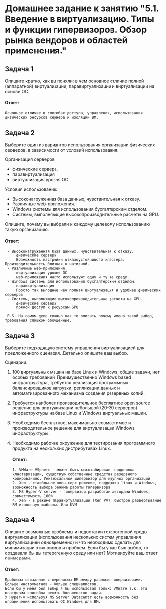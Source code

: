 
# Домашнее задание к занятию "5.1. Введение в виртуализацию. Типы и функции гипервизоров. Обзор рынка вендоров и областей применения."

## Задача 1

Опишите кратко, как вы поняли: в чем основное отличие полной (аппаратной) виртуализации, паравиртуализации и виртуализации на основе ОС.

   #### Ответ:
   ```
   Основное отличие в способах доступа, управления, использования физических ресурсов сервера и изоляции ВМ.
   ```

## Задача 2

Выберите один из вариантов использования организации физических серверов, в зависимости от условий использования.

Организация серверов:
- физические сервера,
- паравиртуализация,
- виртуализация уровня ОС.

Условия использования:
- Высоконагруженная база данных, чувствительная к отказу.
- Различные web-приложения.
- Windows системы для использования бухгалтерским отделом.
- Системы, выполняющие высокопроизводительные расчеты на GPU.

Опишите, почему вы выбрали к каждому целевому использованию такую организацию.

   #### Ответ:
   ```
    - Высоконагруженная база данных, чувствительная к отказу.
        физические сервера
        Возможность настройки отказоустойчивого кластера. Производительность близкая к нативной.
    - Различные web-приложения.
        виртуализация уровня ОС
        web-приложения часто используют одну и ту же среду.
    - Windows системы для использования бухгалтерским отделом.
        паравиртуализация
        Просто так выгоднее чем полная виртуализация и удобнее физических серверов
    - Системы, выполняющие высокопроизводительные расчеты на GPU.
        физические сервера
        прямой доступ к ресурсам GPU
    
    P.S. На самом деле сложно как то описать почему имено такой выбор, требования слишком обобщенные.
   ```

## Задача 3

Выберите подходящую систему управления виртуализацией для предложенного сценария. Детально опишите ваш выбор.

Сценарии:

1. 100 виртуальных машин на базе Linux и Windows, общие задачи, нет особых требований. Преимущественно Windows based инфраструктура, требуется реализация программных балансировщиков нагрузки, репликации данных и автоматизированного механизма создания резервных копий.
2. Требуется наиболее производительное бесплатное open source решение для виртуализации небольшой (20-30 серверов) инфраструктуры на базе Linux и Windows виртуальных машин.
3. Необходимо бесплатное, максимально совместимое и производительное решение для виртуализации Windows инфраструктуры.
4. Необходимо рабочее окружение для тестирования программного продукта на нескольких дистрибутивах Linux.


   #### Ответ:
   ```
   1. VMWare VSphere - может быть масштабирован, поддержка кластеризации, существую собственные средства резервного копированияю. Универсальный шипервизор для крупных организаций
   2. Xen - стаибльное опен-сорс решение, поддержка linux и Windows, возможность выбора режима работы гипервизора
   3. MS Hyper-V server - гипервизор разработан авторами Windows, совместимость 100%
   4. Xen - в режиме паравиртуализации (Xen PV), быстрое развертывание ВМ используя шаблоны. Или KVM
   ```

## Задача 4

Опишите возможные проблемы и недостатки гетерогенной среды виртуализации (использования нескольких систем управления виртуализацией одновременно) и что необходимо сделать для минимизации этих рисков и проблем. Если бы у вас был выбор, то создавали бы вы гетерогенную среду или нет? Мотивируйте ваш ответ примерами.

   #### Ответ:
   ```
   Проблемы связанные с переносом ВМ между разными гипервизорами.
   Больше инструметнов - больше специалистов.
   Если бы у меня был выбор я бы использовал только VMWare т.к. эта платформа способна решить большенство задач.
   У Hyper-v используя MS Server Datacentr есть возможность без ограничений использовать ОС Windows для ВМ.
   ```
